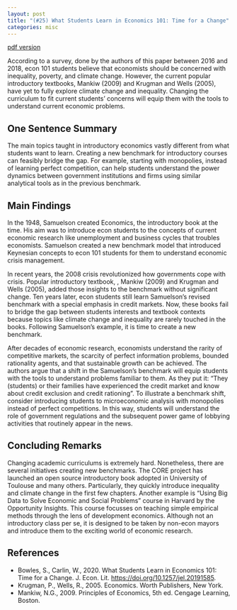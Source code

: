 ```yaml
---
layout: post
title: "(#25) What Students Learn in Economics 101: Time for a Change"
categories: misc
---
```


[pdf version](https://jjgecon.github.io/files/opecon_pdfs/25.pdf)

According to a survey, done by the authors of this paper between 2016 and 2018, econ 101 students believe that economists should be concerned with inequality, poverty, and climate change. However, the current popular introductory textbooks, Mankiw (2009) and Krugman and Wells (2005), have yet to fully explore climate change and inequality. Changing the curriculum to fit current students’ concerns will equip them with the tools to understand current economic problems.

## One Sentence Summary

The main topics taught in introductory economics vastly different from what students want to learn. Creating a new benchmark for introductory courses can feasibly bridge the gap. For example, starting with monopolies, instead of learning perfect competition, can help students understand the power dynamics between government institutions and firms using similar analytical tools as in the previous benchmark.

## Main Findings

In the 1948, Samuelson created Economics, the introductory book at the time. His aim was to introduce econ students to the concepts of current economic research like unemployment and business cycles that troubles economists. Samuelson created a new benchmark model that introduced Keynesian concepts to econ 101 students for them to understand economic crisis management. 

In recent years, the 2008 crisis revolutionized how governments cope with crisis. Popular introductory textbook, , Mankiw (2009) and Krugman and Wells (2005), added those insights to the benchmark without significant change. Ten years later, econ students still learn Samuelson’s revised benchmark with a special emphasis in credit markets. Now, these books fail to bridge the gap between students interests and textbook contexts because topics like climate change and inequality are rarely touched in the books. Following Samuelson’s example, it is time to create a new benchmark.

After decades of economic research, economists understand the rarity of competitive markets, the scarcity of perfect information problems, bounded rationality agents, and that sustainable growth can be achieved. The authors argue that a shift in the Samuelson’s benchmark will equip students with the tools to understand problems familiar to them. As they put it: “They (students) or their families have experienced the credit market and know about credit exclusion and credit rationing”. To illustrate a benchmark shift, consider introducing students to microeconomic analysis with monopolies instead of perfect competitions. In this way, students will understand the role of government regulations and the subsequent power game of lobbying activities that routinely appear in the news.

## Concluding Remarks

Changing academic curriculums is extremely hard. Nonetheless, there are several initiatives creating new benchmarks. The CORE project has launched an open source introductory book adopted in University of Toulouse and many others. Particularly, they quickly introduce inequality and climate change in the first few chapters. Another example is “Using Big Data to Solve Economic and Social Problems” course in Harvard by the Opportunity Insights. This course focusses on teaching simple empirical methods through the lens of development economics. Although not an introductory class per se, it is designed to be taken by non-econ mayors and introduce them to the exciting world of economic research.

## References

* Bowles, S., Carlin, W., 2020. What Students Learn in Economics 101: Time for a Change. J. Econ. Lit. https://doi.org/10.1257/jel.20191585.
* Krugman, P., Wells, R., 2005. Economics. Worth Publishers, New York.
* Mankiw, N.G., 2009. Principles of Economics, 5th ed. Cengage Learning, Boston.


